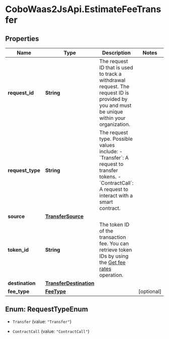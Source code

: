 # CoboWaas2JsApi.EstimateFeeTransfer

## Properties

Name | Type | Description | Notes
------------ | ------------- | ------------- | -------------
**request_id** | **String** | The request ID that is used to track a withdrawal request. The request ID is provided by you and must be unique within your organization. | 
**request_type** | **String** | The request type. Possible values include:   - &#x60;Transfer&#x60;: A request to transfer tokens.   - &#x60;ContractCall&#x60;: A request to interact with a smart contract.  | 
**source** | [**TransferSource**](TransferSource.md) |  | 
**token_id** | **String** | The token ID of the transaction fee. You can retrieve token IDs by using the [Get fee rates](/api-references/v2/transactions/get-fee-rates) operation. | 
**destination** | [**TransferDestination**](TransferDestination.md) |  | 
**fee_type** | [**FeeType**](FeeType.md) |  | [optional] 



## Enum: RequestTypeEnum


* `Transfer` (value: `"Transfer"`)

* `ContractCall` (value: `"ContractCall"`)




